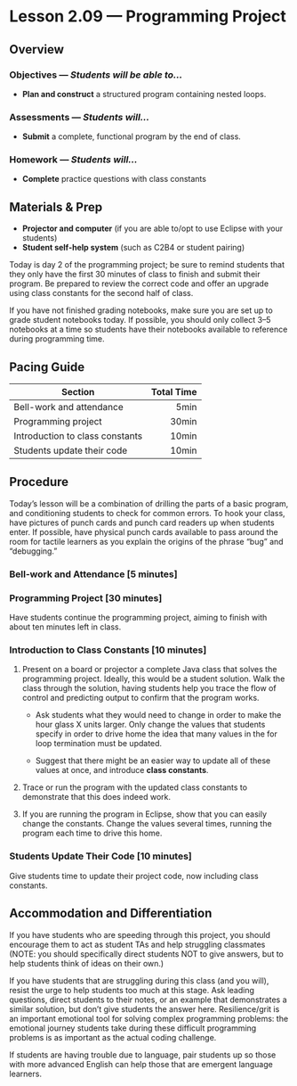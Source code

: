 Lesson 2.09 — Programming Project
====================================================================================================

Overview
--------
### Objectives — _Students will be able to…_
- **Plan and construct** a structured program containing nested loops.

### Assessments — _Students will…_
- **Submit** a complete, functional program by the end of class.

### Homework — _Students will…_
- **Complete** practice questions with class constants


Materials & Prep
----------------
- **Projector and computer** (if you are able to/opt to use Eclipse with your students)
- **Student self-help system** (such as C2B4 or student pairing)

Today is day 2 of the programming project; be sure to remind students that they only have the first
30 minutes of class to finish and submit their program. Be prepared to review the correct code and
offer an upgrade using class constants for the second half of class.

If you have not finished grading notebooks, make sure you are set up to grade student notebooks
today. If possible, you should only collect 3–5 notebooks at a time so students have their notebooks
available to reference during programming time.

Pacing Guide
------------
| Section                         | Total Time |
|---------------------------------|-----------:|
| Bell-work and attendance        |       5min |
| Programming project             |      30min |
| Introduction to class constants |      10min |
| Students update their code      |      10min |


Procedure
---------

Today’s lesson will be a combination of drilling the parts of a basic program, and conditioning
students to check for common errors. To hook your class, have pictures of punch cards and punch card
readers up when students enter. If possible, have physical punch cards available to pass around the
room for tactile learners as you explain the origins of the phrase “bug” and “debugging.”

### Bell-work and Attendance \[5 minutes\]

### Programming Project \[30 minutes\]

Have students continue the programming project, aiming to finish with about ten minutes left in
class.

### Introduction to Class Constants \[10 minutes\]

1. Present on a board or projector a complete Java class that solves the programming project.
   Ideally, this would be a student solution. Walk the class through the solution, having students
   help you trace the flow of control and predicting output to confirm that the program works.

   - Ask students what they would need to change in order to make the hour glass X units larger.
     Only change the values that students specify in order to drive home the idea that many values
     in the for loop termination must be updated.

   - Suggest that there might be an easier way to update all of these values at once, and introduce
     **class constants**.

2. Trace or run the program with the updated class constants to demonstrate that this does indeed
   work.

3. If you are running the program in Eclipse, show that you can easily change the constants. Change
   the values several times, running the program each time to drive this home.

### Students Update Their Code \[10 minutes\]
Give students time to update their project code, now including class constants.


Accommodation and Differentiation
---------------------------------
If you have students who are speeding through this project, you should encourage them to act as
student TAs and help struggling classmates (NOTE: you should specifically direct students NOT to
give answers, but to help students think of ideas on their own.)

If you have students that are struggling during this class (and you will), resist the urge to help
students too much at this stage. Ask leading questions, direct students to their notes, or an
example that demonstrates a similar solution, but don’t give students the answer here.
Resilience/grit is an important emotional tool for solving complex programming problems: the
emotional journey students take during these difficult programming problems is as important as the
actual coding challenge.

If students are having trouble due to language, pair students up so those with more advanced English
can help those that are emergent language learners.
